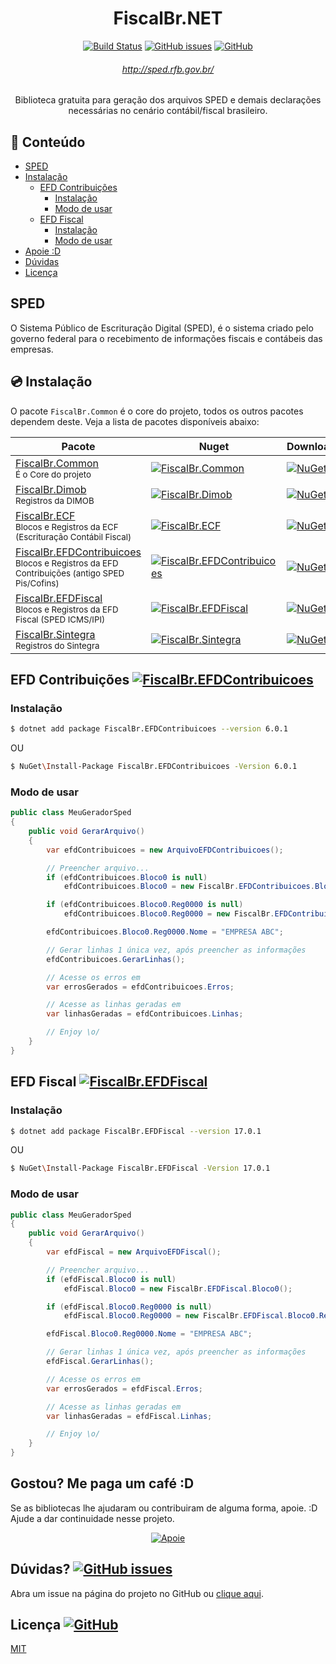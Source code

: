 <div align="center">

# FiscalBr.NET
[![Build Status](https://github.com/orochasamuel/fiscalbr-net/actions/workflows/dotnet.yml/badge.svg)](https://github.com/orochasamuel/fiscalbr-net/actions/workflows/dotnet.yml) [![GitHub issues](https://img.shields.io/github/issues/orochasamuel/fiscalbr-net)](https://github.com/orochasamuel/fiscalbr-net/issues) [![GitHub](https://img.shields.io/github/license/orochasamuel/fiscalbr-net)](https://github.com/orochasamuel/fiscalbr-net/blob/master/LICENSE)

###### http://sped.rfb.gov.br/
Biblioteca gratuita para geração dos arquivos SPED e demais declarações necessárias no cenário contábil/fiscal brasileiro.

</div>

## <a id="table-of-contents" /> 📖 Conteúdo

- [SPED](#sped)
- [Instalação](#instalacao)
  - [EFD Contribuições](#sped-efd-contribuicoes)
    - [Instalação](#sped-efd-contribuicoes-instalacao)
    - [Modo de usar](#sped-efd-contribuicoes-modo-de-usar)
  - [EFD Fiscal](#sped-efd-fiscal)
    - [Instalação](#sped-efd-fiscal-instalacao)
    - [Modo de usar](#sped-efd-fiscal-modo-de-usar)
- [Apoie :D](#buy-me-a-coffee)
- [Dúvidas](#need-help)
- [Licença](#license)

## <a id="sped" /> SPED

O Sistema Público de Escrituração Digital (SPED), é o sistema criado pelo governo federal para o recebimento de informações fiscais e contábeis das empresas.

## <a id="instalacao" /> 💿 Instalação

O pacote `FiscalBr.Common` é o core do projeto, todos os outros pacotes dependem deste. Veja a lista de pacotes disponíveis abaixo: 

<div align="center">
  
| Pacote | Nuget | Downloads |
|--------|-------|-----------|
| [FiscalBr.Common](https://www.nuget.org/packages/FiscalBr.Common/)<br><small>É o Core do projeto</small> | [![FiscalBr.Common](https://img.shields.io/nuget/v/FiscalBr.Common?color=red&label=Common)](https://www.nuget.org/packages/FiscalBr.Common/) | [![NuGet](https://img.shields.io/nuget/dt/FiscalBr.Common.svg)](https://www.nuget.org/packages/FiscalBr.Common/) |
| [FiscalBr.Dimob](https://www.nuget.org/packages/FiscalBr.Dimob/)<br><small>Registros da DIMOB</small> | [![FiscalBr.Dimob](https://img.shields.io/nuget/v/FiscalBr.Dimob?color=green&label=Dimob)](https://www.nuget.org/packages/FiscalBr.Dimob/) | [![NuGet](https://img.shields.io/nuget/dt/FiscalBr.Dimob.svg)](https://www.nuget.org/packages/FiscalBr.Dimob/) |
| [FiscalBr.ECF](https://www.nuget.org/packages/FiscalBr.ECF/)<br><small>Blocos e Registros da ECF (Escrituração Contábil Fiscal)</small> | [![FiscalBr.ECF](https://img.shields.io/nuget/v/FiscalBr.ECF?color=blue&label=ECF)](https://www.nuget.org/packages/FiscalBr.ECF/) | [![NuGet](https://img.shields.io/nuget/dt/FiscalBr.ECF.svg)](https://www.nuget.org/packages/FiscalBr.ECF/) |
| [FiscalBr.EFDContribuicoes](https://www.nuget.org/packages/FiscalBr.Contribuicoes/)<br><small>Blocos e Registros da EFD Contribuições (antigo SPED Pis/Cofins)</small> | [![FiscalBr.EFDContribuicoes](https://img.shields.io/nuget/v/FiscalBr.EFDContribuicoes?color=orange&label=EFDContribuicoes)](https://www.nuget.org/packages/FiscalBr.EFDContribuicoes/) | [![NuGet](https://img.shields.io/nuget/dt/FiscalBr.EFDContribuicoes.svg)](https://www.nuget.org/packages/FiscalBr.EFDContribuicoes/) |
| [FiscalBr.EFDFiscal](https://www.nuget.org/packages/FiscalBr.EFDFiscal/)<br><small>Blocos e Registros da EFD Fiscal (SPED ICMS/IPI)</small> | [![FiscalBr.EFDFiscal](https://img.shields.io/nuget/v/FiscalBr.EFDFiscal?color=orange&label=EFDFiscal)](https://www.nuget.org/packages/FiscalBr.EFDFiscal/) | [![NuGet](https://img.shields.io/nuget/dt/FiscalBr.EFDFiscal.svg)](https://www.nuget.org/packages/FiscalBr.EFDFiscal/) |
| [FiscalBr.Sintegra](https://www.nuget.org/packages/FiscalBr.Sintegra/)<br><small>Registros do Sintegra</small> | [![FiscalBr.Sintegra](https://img.shields.io/nuget/v/FiscalBr.Sintegra?color=yellow&label=Sintegra)](https://www.nuget.org/packages/FiscalBr.Sintegra/) | [![NuGet](https://img.shields.io/nuget/dt/FiscalBr.Sintegra.svg)](https://www.nuget.org/packages/FiscalBr.Sintegra/) |

</div>

## <a id="sped-efd-contribuicoes" /> EFD Contribuições [![FiscalBr.EFDContribuicoes](https://img.shields.io/nuget/v/FiscalBr.EFDContribuicoes?color=orange&label=EFDContribuicoes)](https://www.nuget.org/packages/FiscalBr.EFDContribuicoes/)

### <a id="sped-efd-contribuicoes-instalacao" /> Instalação
```bash
$ dotnet add package FiscalBr.EFDContribuicoes --version 6.0.1
```
OU
```bash
$ NuGet\Install-Package FiscalBr.EFDContribuicoes -Version 6.0.1
```

### <a id="sped-efd-contribuicoes-modo-de-usar" /> Modo de usar
```cs
public class MeuGeradorSped
{
    public void GerarArquivo()
    {
        var efdContribuicoes = new ArquivoEFDContribuicoes();

        // Preencher arquivo...
        if (efdContribuicoes.Bloco0 is null)
            efdContribuicoes.Bloco0 = new FiscalBr.EFDContribuicoes.Bloco0();

        if (efdContribuicoes.Bloco0.Reg0000 is null)
            efdContribuicoes.Bloco0.Reg0000 = new FiscalBr.EFDContribuicoes.Bloco0.Registro0000();

        efdContribuicoes.Bloco0.Reg0000.Nome = "EMPRESA ABC";

        // Gerar linhas 1 única vez, após preencher as informações
        efdContribuicoes.GerarLinhas();

        // Acesse os erros em
        var errosGerados = efdContribuicoes.Erros;

        // Acesse as linhas geradas em
        var linhasGeradas = efdContribuicoes.Linhas;

        // Enjoy \o/
    }
}
```

## <a id="sped-efd-fiscal" /> EFD Fiscal [![FiscalBr.EFDFiscal](https://img.shields.io/nuget/v/FiscalBr.EFDFiscal?color=orange&label=EFDFiscal)](https://www.nuget.org/packages/FiscalBr.EFDFiscal/)

### <a id="sped-efd-fiscal-instalacao" /> Instalação
```bash
$ dotnet add package FiscalBr.EFDFiscal --version 17.0.1
```
OU
```bash
$ NuGet\Install-Package FiscalBr.EFDFiscal -Version 17.0.1
```

### <a id="sped-efd-fiscal-modo-de-usar" /> Modo de usar
```cs
public class MeuGeradorSped
{
    public void GerarArquivo()
    {
        var efdFiscal = new ArquivoEFDFiscal();

        // Preencher arquivo...
        if (efdFiscal.Bloco0 is null)
            efdFiscal.Bloco0 = new FiscalBr.EFDFiscal.Bloco0();

        if (efdFiscal.Bloco0.Reg0000 is null)
            efdFiscal.Bloco0.Reg0000 = new FiscalBr.EFDFiscal.Bloco0.Registro0000();

        efdFiscal.Bloco0.Reg0000.Nome = "EMPRESA ABC";

        // Gerar linhas 1 única vez, após preencher as informações
        efdFiscal.GerarLinhas();

        // Acesse os erros em
        var errosGerados = efdFiscal.Erros;

        // Acesse as linhas geradas em
        var linhasGeradas = efdFiscal.Linhas;

        // Enjoy \o/
    }
}
```

## <a id="buy-me-a-coffee" /> Gostou? Me paga um café :D

Se as bibliotecas lhe ajudaram ou contribuiram de alguma forma, apoie. :D Ajude a dar continuidade nesse projeto.

<div align="center">
  
[![Apoie](https://github.com/orochasamuel/fiscalbr-net/assets/15462690/a951abc7-a7ac-4e7d-86fb-68c63017c2e7)](https://nubank.com.br/pagar/4jklf/N5Nz6ZCJ6d)

</div>

## <a id="need-help" /> Dúvidas? [![GitHub issues](https://img.shields.io/github/issues/orochasamuel/fiscalbr-net)](https://github.com/orochasamuel/fiscalbr-net/issues)

Abra um issue na página do projeto no GitHub ou [clique aqui](https://github.com/orochasamuel/fiscalbr-net/issues).

## <a id="license" /> Licença [![GitHub](https://img.shields.io/github/license/orochasamuel/fiscalbr-net)](https://github.com/orochasamuel/fiscalbr-net/blob/master/LICENSE)

[MIT](https://github.com/orochasamuel/fiscalbr-net/blob/master/LICENSE)
